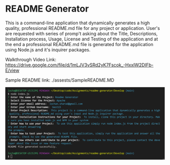 # README Generator
This is a command-line application that dynamically generates a high quality, professional README.md file for any project or application.
User's are requested with series of promp't asking about the Title, Descriptions, Installation process, Usage, License and Testing  of the application and at the end a professional README.md file is generated for the application using Node.js and it's inquirer packages.

Walkthrough Video Link:  https://drive.google.com/file/d/1mLJV3vSRd2yK7Fscok_-HxxIW2DIFb-E/view

Sample README link: ./assests/SampleREADME.MD


![README Generator](./images/readmegenerator.jpg)